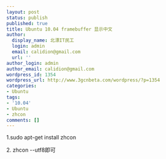 ```yaml
---
layout: post
status: publish
published: true
title: Ubuntu 10.04 framebuffer 显示中文
author:
  display_name: 北漂IT民工
  login: admin
  email: calidion@gmail.com
  url: ''
author_login: admin
author_email: calidion@gmail.com
wordpress_id: 1354
wordpress_url: http://www.3gcnbeta.com/wordpress/?p=1354
categories:
- Ubuntu
tags:
- '10.04'
- Ubuntu
- zhcon
comments: []
---
```

<p>1.sudo apt-get install zhcon</p>
<p>2. zhcon --utf8即可</p>
